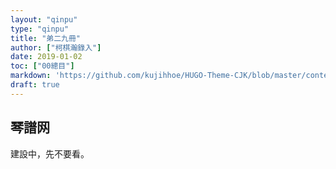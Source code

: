 ```yaml
---
layout: "qinpu"
type: "qinpu"
title: "弟二九冊"
author: ["柯棋瀚錄入"]
date: 2019-01-02
toc: ["00總目"]
markdown: 'https://github.com/kujihhoe/HUGO-Theme-CJK/blob/master/content/qinpu/00table/29.md'
draft: true
---
```


## 琴譜网

建設中，先不要看。
